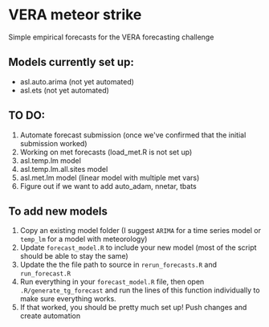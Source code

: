 # VERA meteor strike

Simple empirical forecasts for the VERA forecasting challenge

## Models currently set up:

-   asl.auto.arima (not yet automated)
-   asl.ets (not yet automated)

## TO DO:

1.  Automate forecast submission (once we've confirmed that the initial submission worked)
2.  Working on met forecasts (load_met.R is not set up)
3.  asl.temp.lm model
4.  asl.temp.lm.all.sites model
5.  asl.met.lm model (linear model with multiple met vars)
6.  Figure out if we want to add auto_adam, nnetar, tbats

## To add new models

1.  Copy an existing model folder (I suggest `ARIMA` for a time series model or `temp_lm` for a model with meteorology)
2.  Update `forecast_model.R` to include your new model (most of the script should be able to stay the same)
3.  Update the the file path to source in `rerun_forecasts.R` and `run_forecast.R`
4.  Run everything in your `forecast_model.R` file, then open `.R/generate_tg_forecast` and run the lines of this function individually to make sure everything works.
5.  If that worked, you should be pretty much set up! Push changes and create automation
